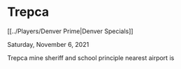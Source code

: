 # Trepca
[[../Players/Denver Prime|Denver Specials]]

Saturday, November 6, 2021

Trepca mine
sheriff and school principle
nearest airport is